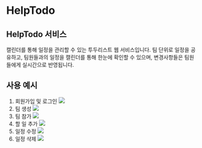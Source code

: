 # HelpTodo

## HelpTodo 서비스

캘린더를 통해 일정을 관리할 수 있는 투두리스트 웹 서비스입니다. 팀 단위로 일정을 공유하고, 팀원들과의 일정을 캘린더를 통해 한눈에 확인할 수 있으며, 변경사항들은 팀원들에게 실시간으로 반영됩니다.

## 사용 예시

1. 회원가입 및 로그인
   ![](../../todoAnim/SignLogin.gif)
2. 팀 생성
   ![](../../todoAnim/CreateTeam.gif)
3. 팀 참가
   ![](../../todoAnim/JoinTeam.gif)
4. 할 일 추가
   ![](../../todoAnim/AddTodo.gif)
5. 일정 수정
   ![](../../todoAnim/ResizeMoveTodo.gif)
6. 일정 삭제
   ![](../../todoAnim/RemoveTodo.gif)
 